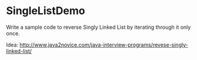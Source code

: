 # SingleListDemo

Write a sample code to reverse Singly Linked List by iterating through it only once.

Idea: http://www.java2novice.com/java-interview-programs/revese-singly-linked-list/
